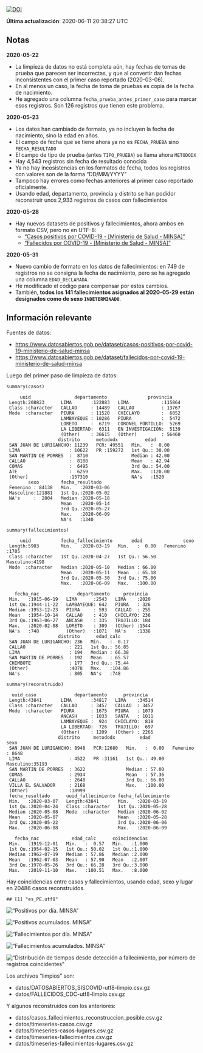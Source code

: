 [![DOI](https://zenodo.org/badge/266025854.svg)](https://zenodo.org/badge/latestdoi/266025854)

**Última actualización**: 2020-06-11 20:38:27 UTC

Notas
-----

**2020-05-22**

-   La limpieza de datos no está completa aún, hay fechas de tomas de
    prueba que parecen ser incorrectas, y que al convertir dan fechas
    inconsistentes con el primer caso reportado (2020-03-06).
-   En al menos un caso, la fecha de toma de pruebas es copia de la
    fecha de nacimiento.
-   He agregado una columna `fecha_prueba_antes_primer_caso` para marcar
    esos registros. Son 126 registros que tienen este problema.

**2020-05-23**

-   Los datos han cambiado de formato, ya no incluyen la fecha de
    nacimiento, sino la edad en años.
-   El campo de fecha que se tiene ahora ya no es `FECHA_PRUEBA` sino
    `FECHA_RESULTADO`
-   El campo de tipo de prueba (antes `TIPO_PRUEBA`) se llama ahora
    `METODODX`
-   Hay 4,543 registros sin fecha de resultado conocida
-   Ya no hay incosistencias en los formatos de fecha, todos los
    registros con valores son de la forma “DD/MM/YYYY”
-   Tampoco hay errores como fechas anteriores al primer caso reportado
    oficialmente.
-   Usando edad, departamento, provincia y distrito se han podidor
    reconstruir unos 2,933 registros de casos con fallecimientos

**2020-05-28**

-   Hay nuevos datasets de positivos y fallecimientos, ahora ambos en
    formato CSV, pero no en UTF-8:
    -   [“Casos positivos por COVID-19 - \[Ministerio de Salud -
        MINSA\]”](https://www.datosabiertos.gob.pe/dataset/casos-positivos-por-covid-19-ministerio-de-salud-minsa)
    -   [“Fallecidos por COVID-19 - \[Ministerio de Salud -
        MINSA\]”](https://www.datosabiertos.gob.pe/dataset/fallecidos-por-covid-19-ministerio-de-salud-minsa)

**2020-05-31**

-   Nuevo cambio de formato en los datos de fallecimientos: en 749 de
    registros no se consigna la fecha de nacimiento, pero se ha agregado
    una columna `EDAD_DECLARADA`.
-   He modificado el código para compensar por estos cambios.
-   También, **todos los 141 fallecimientos asignados al 2020-05-29
    están designados como de sexo `INDETERMINADO`**.

Información relevante
---------------------

Fuentes de datos:

-   <a href="https://www.datosabiertos.gob.pe/dataset/casos-positivos-por-covid-19-ministerio-de-salud-minsa" class="uri">https://www.datosabiertos.gob.pe/dataset/casos-positivos-por-covid-19-ministerio-de-salud-minsa</a>
-   <a href="https://www.datosabiertos.gob.pe/dataset/fallecidos-por-covid-19-ministerio-de-salud-minsa" class="uri">https://www.datosabiertos.gob.pe/dataset/fallecidos-por-covid-19-ministerio-de-salud-minsa</a>

Luego del primer paso de limpieza de datos:

    summary(casos)

         uuid                departamento               provincia     
     Length:208823      LIMA       :122883   LIMA            :115864  
     Class :character   CALLAO     : 14489   CALLAO          : 13767  
     Mode  :character   PIURA      : 11520   CHICLAYO        :  6852  
                        LAMBAYEQUE : 10286   PIURA           :  5472  
                        LORETO     :  6719   CORONEL PORTILLO:  5269  
                        LA LIBERTAD:  6311   EN INVESTIGACIÓN:  5139  
                        (Other)    : 36615   (Other)         : 56460  
                       distrito      metododx          edad       
     SAN JUAN DE LURIGANCHO: 11239   PCR: 49551   Min.   :  0.00  
     LIMA                  : 10622   PR :159272   1st Qu.: 30.00  
     SAN MARTIN DE PORRES  :  8710                Median : 42.00  
     CALLAO                :  8188                Mean   : 42.94  
     COMAS                 :  6495                3rd Qu.: 54.00  
     ATE                   :  6259                Max.   :120.00  
     (Other)               :157310                NA's   :1520    
            sexo        fecha_resultado     
     Femenino : 84138   Min.   :2020-03-06  
     Masculino:121881   1st Qu.:2020-05-02  
     NA's     :  2804   Median :2020-05-18  
                        Mean   :2020-05-14  
                        3rd Qu.:2020-05-27  
                        Max.   :2020-06-09  
                        NA's   :1340        

    summary(fallecimientos)

         uuid           fecha_fallecimiento       edad               sexo     
     Length:5903        Min.   :2020-03-19   Min.   :  0.00   Femenino :1705  
     Class :character   1st Qu.:2020-04-27   1st Qu.: 56.50   Masculino:4198  
     Mode  :character   Median :2020-05-10   Median : 66.00                   
                        Mean   :2020-05-11   Mean   : 65.18                   
                        3rd Qu.:2020-05-30   3rd Qu.: 75.00                   
                        Max.   :2020-06-09   Max.   :100.00                   
                                                                              
       fecha_nac              departamento     provincia   
     Min.   :1915-06-19   LIMA      :2543   LIMA    :2020  
     1st Qu.:1944-11-22   LAMBAYEQUE: 642   PIURA   : 326  
     Median :1953-12-23   PIURA     : 593   CALLAO  : 255  
     Mean   :1954-10-14   CALLAO    : 410   CHICLAYO: 236  
     3rd Qu.:1963-06-27   ANCASH    : 335   TRUJILLO: 184  
     Max.   :2020-02-08   LORETO    : 309   (Other) :1544  
     NA's   :748          (Other)   :1071   NA's    :1338  
                       distrito      edad_calc     
     SAN JUAN DE LURIGANCHO: 236   Min.   :  0.17  
     CALLAO                : 221   1st Qu.: 56.85  
     LIMA                  : 194   Median : 66.38  
     SAN MARTIN DE PORRES  : 192   Mean   : 65.57  
     CHIMBOTE              : 177   3rd Qu.: 75.44  
     (Other)               :4078   Max.   :104.86  
     NA's                  : 805   NA's   :748     

    summary(reconstruido)

      uuid_caso              departamento      provincia    
     Length:43841       LIMA       :34817   LIMA    :34514  
     Class :character   CALLAO     : 3457   CALLAO  : 3457  
     Mode  :character   PIURA      : 1675   PIURA   : 1079  
                        ANCASH     : 1033   SANTA   : 1011  
                        LAMBAYEQUE :  924   CHICLAYO:  818  
                        LA LIBERTAD:  726   TRUJILLO:  697  
                        (Other)    : 1209   (Other) : 2265  
                       distrito     metododx         edad               sexo      
     SAN JUAN DE LURIGANCHO: 8948   PCR:12680   Min.   :  0.00   Femenino : 8648  
     LIMA                  : 4522   PR :31161   1st Qu.: 49.00   Masculino:35193  
     SAN MARTIN DE PORRES  : 3622               Median : 57.00                    
     COMAS                 : 2934               Mean   : 57.36                    
     CALLAO                : 2648               3rd Qu.: 66.00                    
     VILLA EL SALVADOR     : 2168               Max.   :100.00                    
     (Other)               :18999                                                 
     fecha_resultado      uuid_fallecimiento fecha_fallecimiento 
     Min.   :2020-03-07   Length:43841       Min.   :2020-03-19  
     1st Qu.:2020-04-24   Class :character   1st Qu.:2020-05-28  
     Median :2020-05-08   Mode  :character   Median :2020-06-02  
     Mean   :2020-05-07                      Mean   :2020-05-28  
     3rd Qu.:2020-05-22                      3rd Qu.:2020-06-06  
     Max.   :2020-06-08                      Max.   :2020-06-09  
                                                                 
       fecha_nac            edad_calc      coincidencias  
     Min.   :1919-12-01   Min.   :  0.57   Min.   :1.000  
     1st Qu.:1954-02-15   1st Qu.: 50.02   1st Qu.:1.000  
     Median :1962-07-19   Median : 57.86   Median :2.000  
     Mean   :1962-07-03   Mean   : 57.90   Mean   :2.007  
     3rd Qu.:1970-05-26   3rd Qu.: 66.28   3rd Qu.:3.000  
     Max.   :2019-11-10   Max.   :100.51   Max.   :8.000  
                                                          

Hay coincidencias entre casos y fallecimientos, usando edad, sexo y
lugar en 20486 casos reconstruídos.

    ## [1] "es_PE.utf8"

![“Positivos por día. MINSA”](positivos-por-dia-minsa.png)

![“Positivos acumulados. MINSA”](positivos-acumulados-minsa.png)

![“Fallecimientos por día. MINSA”](fallecimientos-por-dia-minsa.png)

![“Fallecimientos acumulados.
MINSA”](fallecimientos-acumulados-minsa.png)

![“Distribución de tiempos desde detección a fallecimiento, por número
de registros
coincidentes”](deteccion-fallecimiento-por-coincidentes.png)

Los archivos “limpios” son:

-   datos/DATOSABIERTOS\_SISCOVID-utf8-limpio.csv.gz
-   datos/FALLECIDOS\_CDC-utf8-limpio.csv.gz

Y algunos reconstruidos con los anteriores:

-   datos/casos\_fallecimientos\_reconstruccion\_posible.csv.gz
-   datos/timeseries-casos.csv.gz
-   datos/timeseries-casos-lugares.csv.gz
-   datos/timeseries-fallecimientos.csv.gz
-   datos/timeseries-fallecimientos-lugares.csv.gz
